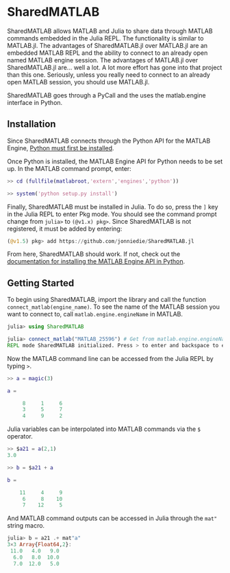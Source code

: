 # SharedMATLAB

SharedMATLAB allows MATLAB and Julia to share data through MATLAB commands embedded in the Julia REPL. The functionality is similar to MATLAB.jl. The advantages of SharedMATLAB.jl over MATLAB.jl are an embedded MATLAB REPL and the ability to connect to an already open named MATLAB engine session. The advantages of MATLAB.jl over SharedMATLAB.jl are... well a lot. A lot more effort has gone into that project than this one. Seriously, unless you really need to connect to an already open MATLAB session, you should use MATLAB.jl.

SharedMATLAB goes through a PyCall and the uses the matlab.engine interface in Python.

## Installation
Since SharedMATLAB connects through the Python API for the MATLAB Engine, [Python must first be installed](https://www.python.org/downloads/).

Once Python is installed, the MATLAB Engine API for Python needs to be set up. In the MATLAB command prompt, enter:
```matlab
>> cd (fullfile(matlabroot,'extern','engines','python'))

>> system('python setup.py install')
```

Finally, SharedMATLAB must be installed in Julia. To do so, press the `]` key in the Julia REPL to enter Pkg mode. You should see the command prompt change from `julia>` to `(@v1.x) pkg>`. Since SharedMATLAB is not registered, it must be added by entering:
```julia
(@v1.5) pkg> add https://github.com/jonniedie/SharedMATLAB.jl
```

From here, SharedMATLAB should work. If not, check out the [documentation for installing the MATLAB Engine API in Python](https://www.mathworks.com/help/matlab/matlab_external/install-the-matlab-engine-for-python.html).


## Getting Started
To begin using SharedMATLAB, import the library and call the function `connect_matlab(engine_name)`. To see the name of the MATLAB session you want to connect to, call `matlab.engine.engineName` in MATLAB.

```julia
julia> using SharedMATLAB

julia> connect_matlab("MATLAB_25596") # Get from matlab.engine.engineName in MATLAB
REPL mode SharedMATLAB initialized. Press > to enter and backspace to exit.
```

Now the MATLAB command line can be accessed from the Julia REPL by typing `>`.
```matlab
>> a = magic(3)

a =

     8     1     6
     3     5     7
     4     9     2
```

Julia variables can be interpolated into MATLAB commands via the `$` operator.
```matlab
>> $a21 = a(2,1)
3.0

>> b = $a21 + a

b =

    11     4     9
     6     8    10
     7    12     5
```

And MATLAB command outputs can be accessed in Julia through the `mat"` string macro.
```julia
julia> b = a21 .+ mat"a"
3×3 Array{Float64,2}:
 11.0   4.0   9.0
  6.0   8.0  10.0
  7.0  12.0   5.0
```
